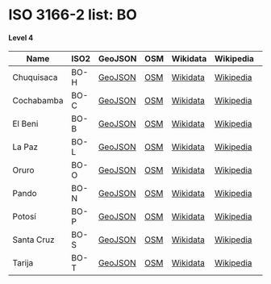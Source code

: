 # ISO 3166-2 list: BO


#### Level 4
Name | ISO2 | GeoJSON | OSM | Wikidata | Wikipedia | population 
--- | --- | --- | --- | --- | --- | --: 
Chuquisaca | BO-H | [GeoJSON](../../geojson/high/iso2/BO/BO-H.geojson) | [OSM](https://www.openstreetmap.org/relation/396197) | [Wikidata](https://www.wikidata.org/wiki/Q235110) | [Wikipedia](http://en.wikipedia.org/wiki/es%3ADepartamento%20de%20Chuquisaca) | 581,347
Cochabamba | BO-C | [GeoJSON](../../geojson/high/iso2/BO/BO-C.geojson) | [OSM](https://www.openstreetmap.org/relation/393562) | [Wikidata](https://www.wikidata.org/wiki/Q233917) | [Wikipedia](http://en.wikipedia.org/wiki/es%3ADepartamento%20de%20Cochabamba) | 1,930,143
El Beni | BO-B | [GeoJSON](../../geojson/high/iso2/BO/BO-B.geojson) | [OSM](https://www.openstreetmap.org/relation/405935) | [Wikidata](https://www.wikidata.org/wiki/Q233169) | [Wikipedia](http://en.wikipedia.org/wiki/es%3ADepartamento%20del%20Beni) | 421,196
La Paz | BO-L | [GeoJSON](../../geojson/high/iso2/BO/BO-L.geojson) | [OSM](https://www.openstreetmap.org/relation/400473) | [Wikidata](https://www.wikidata.org/wiki/Q272784) | [Wikipedia](http://en.wikipedia.org/wiki/es%3ADepartamento%20de%20La%20Paz%20%28Bolivia%29) | 2,719,344
Oruro | BO-O | [GeoJSON](../../geojson/high/iso2/BO/BO-O.geojson) | [OSM](https://www.openstreetmap.org/relation/395910) | [Wikidata](https://www.wikidata.org/wiki/Q1061368) | [Wikipedia](http://en.wikipedia.org/wiki/es%3ADepartamento%20de%20Oruro) | 494,587
Pando | BO-N | [GeoJSON](../../geojson/high/iso2/BO/BO-N.geojson) | [OSM](https://www.openstreetmap.org/relation/3358584) | [Wikidata](https://www.wikidata.org/wiki/Q235362) | [Wikipedia](http://en.wikipedia.org/wiki/es%3ADepartamento%20de%20Pando) | 110,436
Potosí | BO-P | [GeoJSON](../../geojson/high/iso2/BO/BO-P.geojson) | [OSM](https://www.openstreetmap.org/relation/4509552) | [Wikidata](https://www.wikidata.org/wiki/Q238079) | [Wikipedia](http://en.wikipedia.org/wiki/es%3ADepartamento%20de%20Potos%C3%AD) | 823,517
Santa Cruz | BO-S | [GeoJSON](../../geojson/high/iso2/BO/BO-S.geojson) | [OSM](https://www.openstreetmap.org/relation/3360565) | [Wikidata](https://www.wikidata.org/wiki/Q235106) | [Wikipedia](http://en.wikipedia.org/wiki/es%3ADepartamento%20de%20Santa%20Cruz%20%28Bolivia%29) | 2,655,084
Tarija | BO-T | [GeoJSON](../../geojson/high/iso2/BO/BO-T.geojson) | [OSM](https://www.openstreetmap.org/relation/396198) | [Wikidata](https://www.wikidata.org/wiki/Q233933) | [Wikipedia](http://en.wikipedia.org/wiki/es%3ADepartamento%20de%20Tarija) | 482,196
